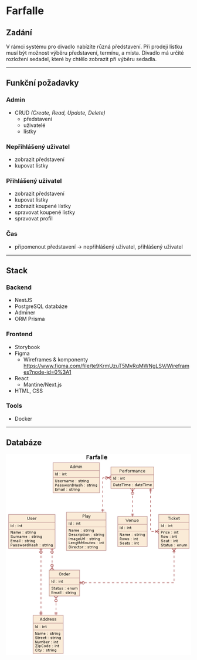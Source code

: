 # Farfalle

## Zadání
V rámci systému pro divadlo nabízíte různá představení. Při prodeji lístku musí být možnost výběru představení, termínu, a místa. Divadlo má určité rozložení sedadel, které by chtělo zobrazit při výběru sedadla.

---

## Funkční požadavky

### Admin
* CRUD _(Create, Read, Update, Delete)_
    * představení
    * uživatelé
    * lístky

### Nepřihlášený uživatel
* zobrazit představení
* kupovat lístky

### Přihlášený uživatel
* zobrazit představení
* kupovat lístky
* zobrazit koupené lístky
* spravovat koupené lístky
* spravovat profil

### Čas
* připomenout představení → nepřihlášený uživatel, přihlášený uživatel

---
## Stack

### Backend
* NestJS
* PostgreSQL databáze
* Adminer
* ORM Prisma

### Frontend
* Storybook
* Figma
    * Wireframes & komponenty https://www.figma.com/file/te9KrmUzuT5MvRqMWNgLSV/Wireframes?node-id=0%3A1
* React
    * Mantine/Next.js
* HTML, CSS

### Tools
* Docker

---

## Databáze

![database](/Models/ERD.png)
